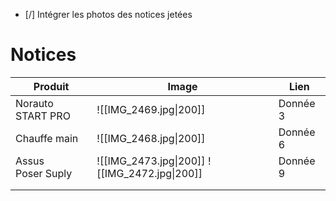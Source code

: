 - [/] Intégrer les photos des notices jetées 



# Notices 

| Produit              | Image                                          | Lien     |
| -------------------- | ---------------------------------------------- | -------- |
| Norauto START PRO    | ![[IMG_2469.jpg\|200]]                         | Donnée 3 |
| Chauffe main         | ![[IMG_2468.jpg\|200]]                         | Donnée 6 |
| Assus<br>Poser Suply | ![[IMG_2473.jpg\|200]]  ![[IMG_2472.jpg\|200]] | Donnée 9 |
|                      |                                                |          |
|                      |                                                |          |


